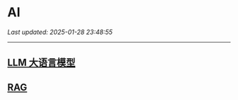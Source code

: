 # AI

_Last updated: 2025-01-28 23:48:55_

---

## [LLM 大语言模型](notion://188b9d65-1e5d-80a5-86e4-f4400a222092)

## [RAG](notion://188b9d65-1e5d-809d-8d34-e6e7fba1831b)
